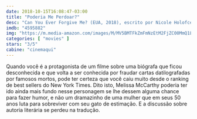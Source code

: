 ```yaml
---
date: 2018-10-15T16:08:47-03:00
title: "Poderia Me Perdoar?"
desc: "Can You Ever Forgive Me? (EUA, 2018), escrito por Nicole Holofcener e Jeff Whitty, dirigido por Marielle Heller, com Melissa McCarthy, Richard E. Grant, Dolly Wells. #mostrasp"
imdb: "4595882"
img: "https://m.media-amazon.com/images/M/MV5BMTFkZmFmNzEtM2FjZC00MmQ1LThlMjctODc1M2RmNzE5NjFjXkEyXkFqcGdeQXVyODY1NDk1NjE@._V1_SX101_CR0,0,101,150_.jpg"
categories: [ "movies" ]
stars: "3/5"
cabine: "cinemaqui"
---
```

Quando você é a protagonista de um filme sobre uma biógrafa que ficou desconhecida e que volta a ser conhecida por fraudar cartas datilografadas por famosos mortos, pode ter certeza que você caiu muito desde o ranking de best sellers do New York Times. Dito isto, Melissa McCarthy poderia ter ido ainda mais fundo nesse personagem se lhe dessem alguma chance para fazer humor, e não um dramazinho de uma mulher que em seus 50 anos luta para sobreviver com seu gato de estimação. E a discussão sobre autoria literária se perdeu na tradução.
